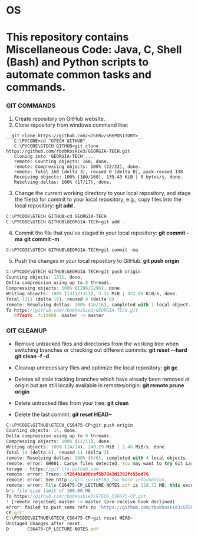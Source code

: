 # OS

This repository contains Miscellaneous Code: Java, C, Shell (Bash) and Python scripts to automate common tasks and commands.
========================================================

### GIT COMMANDS
1. Create repository on GitHub website.
2. Clone repository from windows command line:
```
__git clone https://github.com/<USER>/<REPOSITORY>__
   C:\PYCODE>cd "GTECH GITHUB"
   C:\PYCODE\GTECH GITHUB>git clone https://github.com/rbobkoskie3/GEORGIA-TECH.git
   Cloning into 'GEORGIA-TECH'...
   remote: Counting objects: 160, done.
   remote: Compressing objects: 100% (22/22), done.
   remote: Total 160 (delta 3), reused 0 (delta 0), pack-reused 138
   Receiving objects: 100% (160/160), 139.43 KiB | 0 bytes/s, done.
   Resolving deltas: 100% (17/17), done.
```

3. Change the current working directory to your local repository, and stage the file(s) for commit to your local repository, e.g., copy files into the local repository:
**git add .**
```javascript
C:\PYCODE\GTECH GITHUB>cd GEORGIA-TECH
C:\PYCODE\GTECH GITHUB\GEORGIA-TECH>git add .
```

4. Commit the file that you've staged in your local repository:
   **git commit -ma**
   **git commit -m <FILE>**
```
C:\PYCODE\GTECH GITHUB\GEORGIA-TECH>git commit -ma
```

5. Push the changes in your local repository to GitHub:
   **git push origin**
```javascript
C:\PYCODE\GTECH GITHUB\GEORGIA-TECH>git push origin
Counting objects: 1311, done.
Delta compression using up to 8 threads.
Compressing objects: 100% (1296/1296), done.
Writing objects: 100% (1311/1311), 3.35 MiB | 452.00 KiB/s, done.
Total 1311 (delta 16), reused 0 (delta 0)
remote: Resolving deltas: 100% (16/16), completed with 1 local object.
To https://github.com/rbobkoskie3/GEORGIA-TECH.git
   6f7ea7c..fc1d6b8  master -> master
```

### GIT CLEANUP
* Remove untracked files and directories from the working tree when switching branches or checking out different commits:
   **git reset --hard**
   **git clean -f -d**

* Cleanup unnecessary files and optimize the local repository:
   **git gc**

* Deletes all stale tracking branches which have already been removed at origin but are still locally available in remotes/origin:
   **git remote prune origin**

* Delete untracked files from your tree:
   **git clean**


* Delete the last commit:
**git reset HEAD~**
```javascript
C:\PYCODE\GITHUB\GTECH_CS6475-CP>git push origin
Counting objects: 14, done.
Delta compression using up to 8 threads.
Compressing objects: 100% (11/11), done.
Writing objects: 100% (14/14), 240.29 MiB | 1.46 MiB/s, done.
Total 14 (delta 6), reused 11 (delta 3)
remote: Resolving deltas: 100% (6/6), completed with 4 local objects.
remote: error: GH001: Large files detected. You may want to try Git Large File S
torage - https://git-lfs.github.com.
remote: error: Trace: 8f284b1a90caf5b70a3d1702fc55ed76
remote: error: See http://git.io/iEPt8g for more information.
remote: error: File CS6475-CP_LECTURE-NOTES.pdf is 228.72 MB; this exceeds GitHu
b's file size limit of 100.00 MB
To https://github.com/rbobkoskie3/GTECH_CS6475-CP.git
! [remote rejected] master -> master (pre-receive hook declined)
error: failed to push some refs to 'https://github.com/rbobkoskie3/GTECH_CS6475-
CP.git'
C:\PYCODE\GITHUB\GTECH_CS6475-CP>git reset HEAD~
Unstaged changes after reset:
D       CS6475-CP_LECTURE-NOTES.pdf
```
